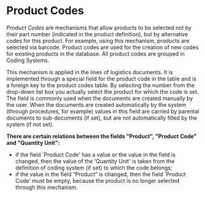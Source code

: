 # Product Codes
*Product Codes* are mechanisms that allow products to be selected not by their part number (indicated in the product definition), but by alternative codes for this product. For example, using this mechanism,  products are selected via barcode. Product codes are used for the creation of new codes for existing products in the database.  All product codes are grouped in Coding Systems.

This mechanism is applied in the lines of logistics documents. It is implemented through a special field for the product code in the table and is a foreign key to the product codes table. By selecting the number from the drop-down list box you actually select the product for which the code is set. The field is commonly used when the documents are created manually by the user. When the documents are created automatically by the system (through procedures, for example) values in this field are carried by parental documents to sub-documents (if set), but are not automatically filled by the system (if not set).

**There are certain relations between the fields "Product", "Product Code" and "Quantity Unit":**

- if the field 'Product Code' has a value or the value in the field is changed, then the value of the 'Quantity Unit' is taken from the definition of coding system (if set) to which the code belongs;
- if the value in the field “Product” is changed, then the field 'Product Code' must be empty, because the product is no longer selected through this mechanism.

